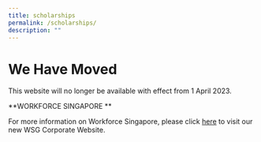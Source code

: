 ```yaml
---
title: scholarships
permalink: /scholarships/
description: ""
---
```

We Have Moved
=================

   This website will no longer be available with effect from 1 April 2023. 
	 
	 

**WORKFORCE SINGAPORE **
 
 For more information on Workforce Singapore, please click [here](https://www.wsg.gov.sg) to visit our new WSG Corporate Website. 